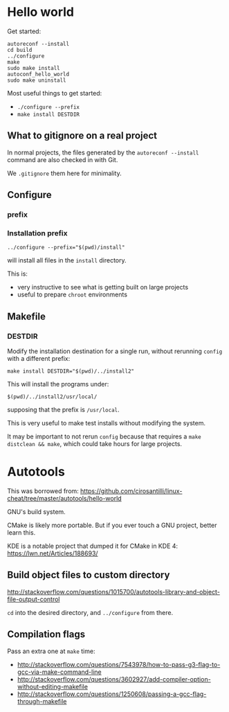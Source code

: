 # Hello world

Get started:

    autoreconf --install
    cd build
    ../configure
    make
    sudo make install
    autoconf_hello_world
    sudo make uninstall

Most useful things to get started:

- `./configure --prefix`
- `make install DESTDIR`

## What to gitignore on a real project

In normal projects, the files generated by the `autoreconf --install` command are also checked in with Git.

We `.gitignore` them here for minimality.

## Configure

### prefix

### Installation prefix

    ../configure --prefix="$(pwd)/install"

will install all files in the `install` directory.

This is:

- very instructive to see what is getting built on large projects
- useful to prepare `chroot` environments

## Makefile

### DESTDIR

Modify the installation destination for a single run, without rerunning `config` with a different prefix:

    make install DESTDIR="$(pwd)/../install2"

This will install the programs under:

    $(pwd)/../install2/usr/local/

supposing that the prefix is `/usr/local`.

This is very useful to make test installs without modifying the system.

It may be important to not rerun `config` because that requires a `make distclean && make`, which could take hours for large projects.

# Autotools

This was borrowed from: https://github.com/cirosantilli/linux-cheat/tree/master/autotools/hello-world

GNU's build system.

CMake is likely more portable. But if you ever touch a GNU project, better learn this.

KDE is a notable project that dumped it for CMake in KDE 4: <https://lwn.net/Articles/188693/>

## Build object files to custom directory

<http://stackoverflow.com/questions/1015700/autotools-library-and-object-file-output-control>

`cd` into the desired directory, and `../configure` from there.

## Compilation flags

Pass an extra one at `make` time:

- <http://stackoverflow.com/questions/7543978/how-to-pass-g3-flag-to-gcc-via-make-command-line>
- <http://stackoverflow.com/questions/3602927/add-compiler-option-without-editing-makefile>
- <http://stackoverflow.com/questions/1250608/passing-a-gcc-flag-through-makefile>
